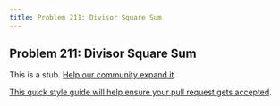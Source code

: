 ```yaml
---
title: Problem 211: Divisor Square Sum
---
```

## Problem 211: Divisor Square Sum

This is a stub. <a href='https://github.com/freecodecamp/guides/tree/master/src/pages/certifications/coding-interview-prep/project-euler/problem-211-divisor-square-sum/index.md' target='_blank' rel='nofollow'>Help our community expand it</a>.

<a href='https://github.com/freecodecamp/guides/blob/master/README.md' target='_blank' rel='nofollow'>This quick style guide will help ensure your pull request gets accepted</a>.

<!-- The article goes here, in GitHub-flavored Markdown. Feel free to add YouTube videos, images, and CodePen/JSBin embeds  -->
